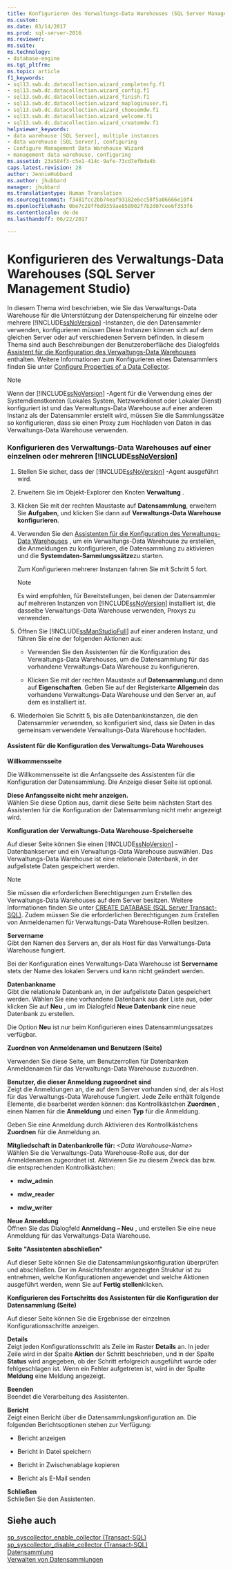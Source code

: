 ```yaml
---
title: Konfigurieren des Verwaltungs-Data Warehouses (SQL Server Management Studio) | Microsoft Dokumentation
ms.custom: 
ms.date: 03/14/2017
ms.prod: sql-server-2016
ms.reviewer: 
ms.suite: 
ms.technology:
- database-engine
ms.tgt_pltfrm: 
ms.topic: article
f1_keywords:
- sql13.swb.dc.datacollection.wizard_completecfg.f1
- sql13.swb.dc.datacollection.wizard_config.f1
- sql13.swb.dc.datacollection.wizard_finish.f1
- sql13.swb.dc.datacollection.wizard_maploginuser.f1
- sql13.swb.dc.datacollection.wizard_choosemdw.f1
- sql13.swb.dc.datacollection.wizard_welcome.f1
- sql13.swb.dc.datacollection.wizard_createmdw.f1
helpviewer_keywords:
- data warehouse [SQL Server], multiple instances
- data warehouse [SQL Server], configuring
- Configure Management Data Warehouse Wizard
- management data warehouse, configuring
ms.assetid: 23a584f3-c5e1-414c-9afe-73cd7efbda4b
caps.latest.revision: 28
author: JennieHubbard
ms.author: jhubbard
manager: jhubbard
ms.translationtype: Human Translation
ms.sourcegitcommit: f3481fcc2bb74eaf93182e6cc58f5a06666e10f4
ms.openlocfilehash: 0be7c28ff6d9359ae858902f7b2d07cee6f353f6
ms.contentlocale: de-de
ms.lasthandoff: 06/22/2017

---
```

# <a name="configure-the-management-data-warehouse-sql-server-management-studio"></a>Konfigurieren des Verwaltungs-Data Warehouses (SQL Server Management Studio)
  In diesem Thema wird beschrieben, wie Sie das Verwaltungs-Data Warehouse für die Unterstützung der Datenspeicherung für einzelne oder mehrere [!INCLUDE[ssNoVersion](../../includes/ssnoversion-md.md)] -Instanzen, die den Datensammler verwenden, konfigurieren müssen Diese Instanzen können sich auf dem gleichen Server oder auf verschiedenen Servern befinden. In diesem Thema sind auch Beschreibungen der Benutzeroberfläche des Dialogfelds [Assistent für die Konfiguration des Verwaltungs-Data Warehouses](#Wizard) enthalten. Weitere Informationen zum Konfigurieren eines Datensammlers finden Sie unter [Configure Properties of a Data Collector](../../relational-databases/data-collection/configure-properties-of-a-data-collector.md).  
  
> [!NOTE]  
>  Wenn der [!INCLUDE[ssNoVersion](../../includes/ssnoversion-md.md)] -Agent für die Verwendung eines der Systemdienstkonten (Lokales System, Netzwerkdienst oder Lokaler Dienst) konfiguriert ist und das Verwaltungs-Data Warehouse auf einer anderen Instanz als der Datensammler erstellt wird, müssen Sie die Sammlungssätze so konfigurieren, dass sie einen Proxy zum Hochladen von Daten in das Verwaltungs-Data Warehouse verwenden.  
  
### <a name="configure-the-management-data-warehouse-on-a-single-instance-or-multiple-instances-of-includessnoversionincludesssnoversion-mdmd"></a>Konfigurieren des Verwaltungs-Data Warehouses auf einer einzelnen oder mehreren [!INCLUDE[ssNoVersion](../../includes/ssnoversion-md.md)]  
  
1.  Stellen Sie sicher, dass der [!INCLUDE[ssNoVersion](../../includes/ssnoversion-md.md)] -Agent ausgeführt wird.  
  
2.  Erweitern Sie im Objekt-Explorer den Knoten **Verwaltung** .  
  
3.  Klicken Sie mit der rechten Maustaste auf **Datensammlung**, erweitern Sie **Aufgaben**, und klicken Sie dann auf **Verwaltungs-Data Warehouse konfigurieren**.  
  
4.  Verwenden Sie den [Assistenten für die Konfiguration des Verwaltungs-Data Warehouses](#Wizard) , um ein Verwaltungs-Data Warehouse zu erstellen, die Anmeldungen zu konfigurieren, die Datensammlung zu aktivieren und die **Systemdaten-Sammlungssätze**zu starten.  
  
     Zum Konfigurieren mehrerer Instanzen fahren Sie mit Schritt 5 fort.  
  
    > [!NOTE]  
    >  Es wird empfohlen, für Bereitstellungen, bei denen der Datensammler auf mehreren Instanzen von [!INCLUDE[ssNoVersion](../../includes/ssnoversion-md.md)] installiert ist, die dasselbe Verwaltungs-Data Warehouse verwenden, Proxys zu verwenden.  
  
5.  Öffnen Sie [!INCLUDE[ssManStudioFull](../../includes/ssmanstudiofull-md.md)] auf einer anderen Instanz, und führen Sie eine der folgenden Aktionen aus:  
  
    -   Verwenden Sie den Assistenten für die Konfiguration des Verwaltungs-Data Warehouses, um die Datensammlung für das vorhandene Verwaltungs-Data Warehouse zu konfigurieren.  
  
    -   Klicken Sie mit der rechten Maustaste auf **Datensammlung**und dann auf **Eigenschaften**. Geben Sie auf der Registerkarte **Allgemein** das vorhandene Verwaltungs-Data Warehouse und den Server an, auf dem es installiert ist.  
  
6.  Wiederholen Sie Schritt 5, bis alle Datenbankinstanzen, die den Datensammler verwenden, so konfiguriert sind, dass sie Daten in das gemeinsam verwendete Verwaltungs-Data Warehouse hochladen.  
  
####  <a name="Wizard"></a> Assistent für die Konfiguration des Verwaltungs-Data Warehouses  
 **Willkommensseite**  
  
 Die Willkommensseite ist die Anfangsseite des Assistenten für die Konfiguration der Datensammlung. Die Anzeige dieser Seite ist optional.  
  
 **Diese Anfangsseite nicht mehr anzeigen.**  
 Wählen Sie diese Option aus, damit diese Seite beim nächsten Start des Assistenten für die Konfiguration der Datensammlung nicht mehr angezeigt wird.  
  
 **Konfiguration der Verwaltungs-Data Warehouse-Speicherseite**  
  
 Auf dieser Seite können Sie einen [!INCLUDE[ssNoVersion](../../includes/ssnoversion-md.md)] -Datenbankserver und ein Verwaltungs-Data Warehouse auswählen. Das Verwaltungs-Data Warehouse ist eine relationale Datenbank, in der aufgelistete Daten gespeichert werden.  
  
> [!NOTE]  
>  Sie müssen die erforderlichen Berechtigungen zum Erstellen des Verwaltungs-Data Warehouses auf dem Server besitzen. Weitere Informationen finden Sie unter [CREATE DATABASE &#40;SQL Server Transact-SQL&#41;](../../t-sql/statements/create-database-sql-server-transact-sql.md). Zudem müssen Sie die erforderlichen Berechtigungen zum Erstellen von Anmeldenamen für Verwaltungs-Data Warehouse-Rollen besitzen.  
  
 **Servername**  
 Gibt den Namen des Servers an, der als Host für das Verwaltungs-Data Warehouse fungiert.  
  
 Bei der Konfiguration eines Verwaltungs-Data Warehouse ist **Servername** stets der Name des lokalen Servers und kann nicht geändert werden.  
  
 **Datenbankname**  
 Gibt die relationale Datenbank an, in der aufgelistete Daten gespeichert werden. Wählen Sie eine vorhandene Datenbank aus der Liste aus, oder klicken Sie auf **Neu** , um im Dialogfeld **Neue Datenbank** eine neue Datenbank zu erstellen.  
  
 Die Option **Neu** ist nur beim Konfigurieren eines Datensammlungssatzes verfügbar.  
  
 **Zuordnen von Anmeldenamen und Benutzern (Seite)**  
  
 Verwenden Sie diese Seite, um Benutzerrollen für Datenbanken Anmeldenamen für das Verwaltungs-Data Warehouse zuzuordnen.  
  
 **Benutzer, die dieser Anmeldung zugeordnet sind**  
 Zeigt die Anmeldungen an, die auf dem Server vorhanden sind, der als Host für das Verwaltungs-Data Warehouse fungiert. Jede Zeile enthält folgende Elemente, die bearbeitet werden können: das Kontrollkästchen **Zuordnen** , einen Namen für die **Anmeldung** und einen **Typ** für die Anmeldung.  
  
 Geben Sie eine Anmeldung durch Aktivieren des Kontrollkästchens **Zuordnen** für die Anmeldung an.  
  
 **Mitgliedschaft in Datenbankrolle für:**  *\<Data Warehouse-Name>*  
 Wählen Sie die Verwaltungs-Data Warehouse-Rolle aus, der der Anmeldenamen zugeordnet ist. Aktivieren Sie zu diesem Zweck das bzw. die entsprechenden Kontrollkästchen:  
  
-   **mdw_admin**  
  
-   **mdw_reader**  
  
-   **mdw_writer**  
  
 **Neue Anmeldung**  
 Öffnen Sie das Dialogfeld **Anmeldung – Neu** , und erstellen Sie eine neue Anmeldung für das Verwaltungs-Data Warehouse.  
  
 **Seite "Assistenten abschließen"**  
  
 Auf dieser Seite können Sie die Datensammlungskonfiguration überprüfen und abschließen. Der im Ansichtsfenster angezeigten Struktur ist zu entnehmen, welche Konfigurationen angewendet und welche Aktionen ausgeführt werden, wenn Sie auf **Fertig stellen**klicken.  
  
 **Konfigurieren des Fortschritts des Assistenten für die Konfiguration der Datensammlung (Seite)**  
  
 Auf dieser Seite können Sie die Ergebnisse der einzelnen Konfigurationsschritte anzeigen.  
  
 **Details**  
 Zeigt jeden Konfigurationsschritt als Zeile im Raster **Details** an. In jeder Zeile wird in der Spalte **Aktion** der Schritt beschrieben, und in der Spalte **Status** wird angegeben, ob der Schritt erfolgreich ausgeführt wurde oder fehlgeschlagen ist. Wenn ein Fehler aufgetreten ist, wird in der Spalte **Meldung** eine Meldung angezeigt.  
  
 **Beenden**  
 Beendet die Verarbeitung des Assistenten.  
  
 **Bericht**  
 Zeigt einen Bericht über die Datensammlungskonfiguration an. Die folgenden Berichtsoptionen stehen zur Verfügung:  
  
-   Bericht anzeigen  
  
-   Bericht in Datei speichern  
  
-   Bericht in Zwischenablage kopieren  
  
-   Bericht als E-Mail senden  
  
 **Schließen**  
 Schließen Sie den Assistenten.  
  
## <a name="see-also"></a>Siehe auch  
 [sp_syscollector_enable_collector &#40;Transact-SQL&#41;](../../relational-databases/system-stored-procedures/sp-syscollector-enable-collector-transact-sql.md)   
 [sp_syscollector_disable_collector &#40;Transact-SQL&#41;](../../relational-databases/system-stored-procedures/sp-syscollector-disable-collector-transact-sql.md)   
 [Datensammlung](../../relational-databases/data-collection/data-collection.md)   
 [Verwalten von Datensammlungen](../../relational-databases/data-collection/manage-data-collection.md)  
  
  
